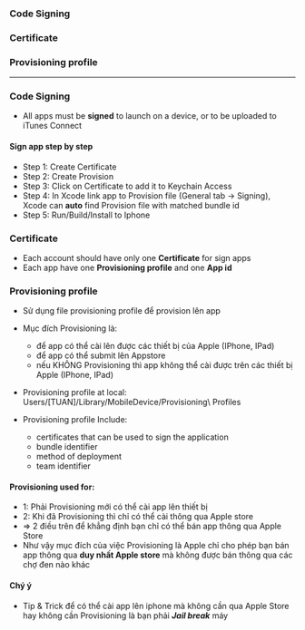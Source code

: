 ### Code Signing
### Certificate
### Provisioning profile


-------------------------------------------

### Code Signing
* All apps must be **signed** to launch on a device, or to be uploaded to iTunes Connect
  
#### Sign app step by step

* Step 1: Create Certificate
* Step 2: Create Provision
* Step 3: Click on Certificate to add it to Keychain Access
* Step 4: In Xcode link app to Provision file (General tab -> Signing), Xcode can **auto** find Provision file with matched bundle id
* Step 5: Run/Build/Install to Iphone
 
### Certificate

* Each account should have only one **Certificate** for sign apps
* Each app have one **Provisioning profile** and one **App id** 

  
### Provisioning profile
* Sử dụng file provisioning profile để provision lên app
* Mục đích Provisioning là:
  * để app có thể cài lên được các thiết bị của Apple (IPhone, IPad)
  * để app có thể submit lên Appstore
  * nếu KHÔNG Provisioning thì app không thể cài được trên các thiết bị Apple (IPhone, IPad)

* Provisioning profile at local: Users/[TUAN]/Library/MobileDevice/Provisioning\ Profiles
* Provisioning profile Include: 
  * certificates that can be used to sign the application
  * bundle identifier
  * method of deployment
  * team identifier
     
#### Provisioning used for:
 - 1: Phải Provisioning mới có thể cài app lên thiết bị
 - 2: Khi đã Provisioning thì chỉ có thể cài thông qua Apple store
 - => 2 điều trên để khẳng định bạn chỉ có thể bán app thông qua Apple Store
 - Như vậy mục đích của việc Provisioning là Apple chỉ cho phép bạn bán app thông qua **duy nhất Apple store** mà không được bán thông qua các chợ đen nào khác
 
#### Chý ý
 - Tip & Trick để có thể cài app lên iphone mà không cần qua Apple Store hay không cần Provisioning là bạn phải ***Jail break*** máy

  
  
